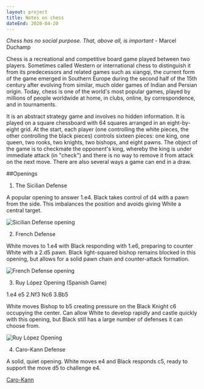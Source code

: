 ```yaml
---
layout: project
title: Notes on chess
dateEnd: 2020-04-20
---
```


_Chess has no social purpose. That, above all, is important_ - Marcel Duchamp

Chess is a recreational and competitive board game played between two players. Sometimes called Western or international chess to distinguish it from its predecessors and related games such as xiangqi, the current form of the game emerged in Southern Europe during the second half of the 15th century after evolving from similar, much older games of Indian and Persian origin. Today, chess is one of the world's most popular games, played by millions of people worldwide at home, in clubs, online, by correspondence, and in tournaments.

It is an abstract strategy game and involves no hidden information. It is played on a square chessboard with 64 squares arranged in an eight-by-eight grid. At the start, each player (one controlling the white pieces, the other controlling the black pieces) controls sixteen pieces: one king, one queen, two rooks, two knights, two bishops, and eight pawns. The object of the game is to checkmate the opponent's king, whereby the king is under immediate attack (in "check") and there is no way to remove it from attack on the next move. There are also several ways a game can end in a draw.

##Openings

1. The Sicilian Defense

A popular opening to answer 1.e4. Black takes control of d4 with a pawn from the side. This imbalances the position and avoids giving White a central target.

![Sicilian Defense opening](/media/sicilian.png)

2. French Defense

White moves to 1.e4 with Black responding with 1.e6, preparing to counter White with a 2.d5 pawn. Black light-squared bishop remains blocked in this opening, but allows for a solid pawn chain and counter-attack formation.

![French Defense opening](/media/frenchdefense.png)

3. Ruy López Opening (Spanish Game)

1.e4 e5 2.Nf3 Nc6 3.Bb5

White moves Bishop to b5 creating pressure on the Black Knight c6 occupying the center. Can allow White to develop rapidly and castle quickly with this opening, but Black still has a large number of defenses it can choose from.

![Ruy López Opening](/media/lopez.png)

4. Caro-Kann Defense

A solid, quiet opening. White moves e4 and Black responds c5, ready to support the move d5 to challenge e4.

[Caro-Kann](/media/carokann.png)
